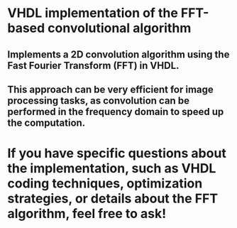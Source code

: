 # VHDL implementation of the FFT-based convolutional algorithm
##  Implements a 2D convolution algorithm using the Fast Fourier Transform (FFT) in VHDL. 
##  This approach can be very efficient for image processing tasks, as convolution can be performed in the frequency domain to speed up the computation.

# If you have specific questions about the implementation, such as VHDL coding techniques, optimization strategies, or details about the FFT algorithm, feel free to ask!
